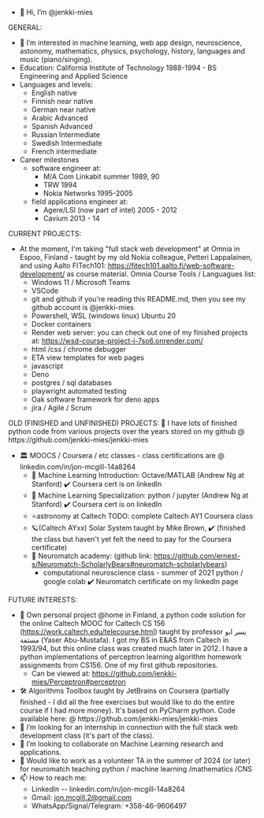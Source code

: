- 👋 Hi, I’m @jenkki-mies

GENERAL:
  - 👀 I’m interested in machine learning, web app design, neuroscience, astonomy, mathematics, physics, psychology, history, languages and music (piano/singing).
  - Education: California Institute of Technology 1988-1994 - BS Engineering and Applied Science
  - Languages and levels:
    - English native
    - Finnish near native
    - German near native
    - Arabic Advanced
    - Spanish Advanced
    - Russian Intermediate
    - Swedish Intermediate
    - French intermediate
  - Career milestones
    - software engineer at:
      -   M/A Com Linkabit summer 1989, 90
      -   TRW 1994
      -   Nokia Networks 1995-2005
    - field applications engineer at:
      -   Agere/LSI (now part of intel) 2005 - 2012
      -   Cavium 2013 - 14

CURRENT PROJECTS:
- At the moment, I'm taking "full stack web development" at Omnia in Espoo, Finland - taught by my old Nokia colleague, Petteri Lappalainen, and using Aalto FITech101: https://fitech101.aalto.fi/web-software-development/ as course material. Omnia Course Tools / Languagues list:
  -  Windows 11 / Microsoft Teams
  -  VSCode
  -  git and github if you're reading this README.md, then you see my github account is @jenkki-mies
  -  Powershell, WSL (windows linux) Ubuntu 20
  -  Docker containers
  -  Render web server: you can check out one of my finished projects at: https://wsd-course-project-i-7so6.onrender.com/
  -  html /css / chrome debugger
  -  ETA view templates for web pages
  -  javascript
  -  Deno
  -  postgres / sql databases
  -  playwright automated testing
  -  Oak software framework for deno apps
  -  jira / Agile / Scrum
  
OLD (FINISHED and UNFINISHED) PROJECTS:
🐍 I have lots of finished python code from various projects over the years stored on my github @ ️https://github.com/jenkki-mies/jenkki-mies
  - 🏛️ MOOCS / Coursera / etc classes - class certifications are @ linkedin.com/in/jon-mcgill-14a8264
    - 🤖 Machine Learning Introduction: Octave/MATLAB (Andrew Ng at Stanford) ✔️ Coursera cert is on linkedIn
    - 🤖 Machine Learning Specialization: python / jupyter (Andrew Ng at Stanford) ✔️ Coursera cert is on linkedIn
    - ⭐astronomy at Caltech TODO: complete Caltech AY1 Coursera class
    - 🪐(Caltech AYxx) Solar System taught by Mike Brown, ✔️ (finished the class but haven't yet felt the need to pay for the Coursera certificate)
    - 🧠 Neuromatch academy: (github link: https://github.com/ernest-s/Neuromatch-ScholarlyBears#neuromatch-scholarlybears) 
      - computational neuroscience class - summer of 2021 python / google colab ✔️ Neuromatch certificate on my linkedIn page

FUTURE INTERESTS:
- 🌱 Own personal project @home in Finland, a python code solution for the online Caltech MOOC for Caltech CS 156 (https://work.caltech.edu/telecourse.html) taught by professor يسر ابو مستفة (Yaser Abu-Mustafa). I got my BS in E&AS from Caltech in 1993/94, but this online class was created much later in 2012. I have a python implementations of perceptron learning algorithm homework assignments from CS156.  One of my first github repositories.
  - Can be viewed at: https://github.com/jenkki-mies/Perceptron#perceptron
- 🛠️ Algorithms Toolbox taught by JetBrains on Coursera (partially finished - I did all the free exercises but would like to do the entire course if I had more money).  It's based on PyCharm python. Code available here: @ ️https://github.com/jenkki-mies/jenkki-mies
- 🖖 I’m looking for an internship in connection with the full stack web development class (it's part of the class).
- 💞️ I’m looking to collaborate on Machine Learning research and applications.
- 🧠 Would like to work as a volunteer TA in the summer of 2024 (or later) for neuromatch teaching python / machine learning /mathematics /CNS
- 📫 How to reach me:
  - LinkedIn -- linkedin.com/in/jon-mcgill-14a8264
  - Gmail: jon.mcgill.2@gmail.com
  - WhatsApp/Signal/Telegram: +358-46-9606497

<!---
jenkki-mies/jenkki-mies is a ✨ special ✨ repository because its `README.md` (this file) appears on your GitHub profile.
You can click the Preview link to take a look at your changes.
--->
